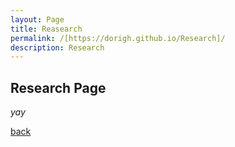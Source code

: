 ```yaml
---
layout: Page
title: Reasearch
permalink: /[https://dorigh.github.io/Research]/
description: Research
---
```


## Research Page

_yay_

[back](./)
